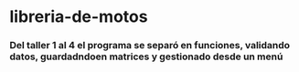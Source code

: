 # libreria-de-motos
### Del taller 1 al 4 el programa se separó en funciones, validando datos, guardadndoen matrices y gestionado desde un menú
